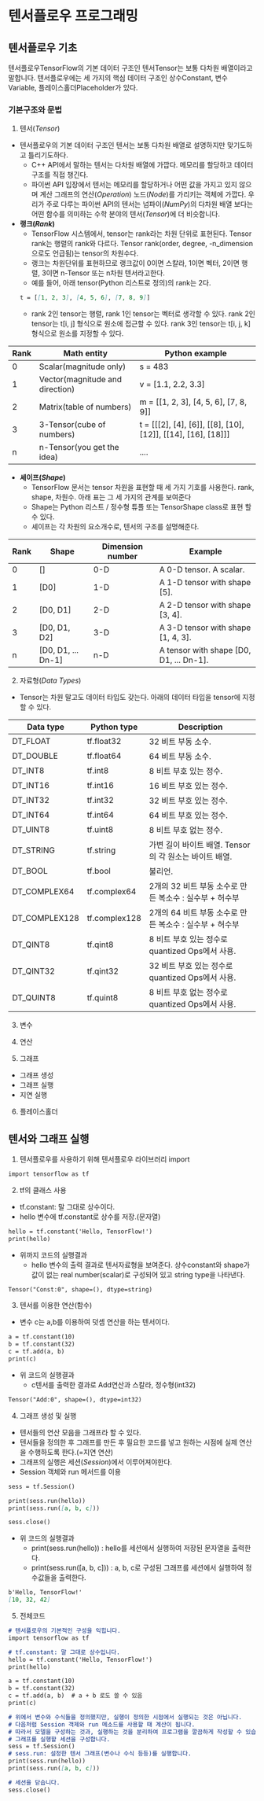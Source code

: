 # 텐서플로우 프로그래밍

## 텐서플로우 기초

텐서플로우TensorFlow의 기본 데이터 구조인 텐서Tensor는 보통 다차원 배열이라고 말합니다. 텐서플로우에는 세 가지의 핵심 데이터 구조인 상수Constant, 변수Variable, 플레이스홀더Placeholder가 있다.

### 기본구조와 문법

1. 텐서(_Tensor_)
- 텐서플로우의 기본 데이터 구조인 텐서는 보통 다차원 배열로 설명하지만 맞기도하고 틀리기도하다. 
    - C++ API에서 말하는 텐서는 다차원 배열에 가깝다. 메모리를 할당하고 데이터 구조를 직접 챙긴다.
    - 파이썬 API 입장에서 텐서는 메모리를 할당하거나 어떤 값을 가지고 있지 않으며 계산 그래프의 연산(_Operation_) 노드(_Node_)를 가리키는 객체에 가깝다. 우리가 주로 다루는 파이썬 API의 텐서는 넘파이(_NumPy_)의 다차원 배열 보다는 어떤 함수를 의미하는 수학 분야의 텐서(_Tensor_)에 더 비슷합니다.
- **랭크(_Rank_)**
    - TensorFlow 시스템에서, tensor는 rank라는 차원 단위로 표현된다. Tensor rank는 행렬의 rank와 다르다. Tensor rank(order, degree, -n_dimension 으로도 언급됨)는 tensor의 차원수다. 
    - 랭크는 차원단위를 표현하므로 랭크값이 0이면 스칼라, 1이면 벡터, 2이면 행렬, 3이면 n-Tensor 또는 n차원 텐서라고한다.
    - 예를 들어, 아래 tensor(Python 리스트로 정의)의 rank는 2다.
    ```markdown
    t = [[1, 2, 3], [4, 5, 6], [7, 8, 9]]
    ```
    - rank 2인 tensor는 행렬, rank 1인 tensor는 벡터로 생각할 수 있다. rank 2인 tensor는 t[i, j] 형식으로 원소에 접근할 수 있다. rank 3인 tensor는 t[i, j, k] 형식으로 원소를 지정할 수 있다.
    
|Rank|Math entity                     |Python example                                               |
|----|--------------------------------|-------------------------------------------------------------|
|0   |Scalar(magnitude only)          |s = 483                                                      |
|1   |Vector(magnitude and direction) |v = [1.1, 2.2, 3.3]                                          |
|2   |Matrix(table of numbers)        |m = [[1, 2, 3], [4, 5, 6], [7, 8, 9]]                        |
|3   |3-Tensor(cube of numbers)       |t = [[[2], [4], [6]], [[8], [10], [12]], [[14], [16], [18]]] |
|n   |n-Tensor(you get the idea)      |....
    
    
    
- **셰이프(_Shape_)**
    - TensorFlow 문서는 tensor 차원을 표현할 때 세 가지 기호를 사용한다. rank, shape, 차원수. 아래 표는 그 세 가지의 관계를 보여준다
    - Shape는 Python 리스트 / 정수형 튜플 또는 TensorShape class로 표현 할 수 있다.
    - 셰이프는 각 차원의 요소개수로, 텐서의 구조를 설명해준다.
    
|Rank |Shape              |Dimension number|Example                                 |
|-----|-------------------|----------------|----------------------------------------|
|0    |[]                 |0-D             |A 0-D tensor. A scalar.                 |
|1    |[D0]               |1-D             |A 1-D tensor with shape [5].            |
|2    |[D0, D1]           |2-D             |A 2-D tensor with shape [3, 4].         |
|3    |[D0, D1, D2]       |3-D             |A 3-D tensor with shape [1, 4, 3].      |
|n    |[D0, D1, ... Dn-1] |n-D             |A tensor with shape [D0, D1, ... Dn-1]. |


2. 자료형(_Data Types_)
- Tensor는 차원 말고도 데이터 타입도 갖는다. 아래의 데이터 타입을 tensor에 지정할 수 있다.

|Data type     |Python type   |Description                                |
|--------------|--------------|-------------------------------------------|
|DT_FLOAT      |tf.float32    |32 비트 부동 소수.                             |
|DT_DOUBLE     |tf.float64    |64 비트 부동 소수.                             |
|DT_INT8       |tf.int8       |8 비트 부호 있는 정수.                          |
|DT_INT16      |tf.int16      |16 비트 부호 있는 정수.                         |
|DT_INT32      |tf.int32      |32 비트 부호 있는 정수.                         |
|DT_INT64      |tf.int64      |64 비트 부호 있는 정수.                         |
|DT_UINT8      |tf.uint8      |8 비트 부호 없는 정수.                          |
|DT_STRING     |tf.string     |가변 길이 바이트 배열. Tensor의 각 원소는 바이트 배열. |
|DT_BOOL       |tf.bool       |불리언.                                      |
|DT_COMPLEX64  |tf.complex64  |2개의 32 비트 부동 소수로 만든 복소수 : 실수부 + 허수부 |
|DT_COMPLEX128 |tf.complex128 |2개의 64 비트 부동 소수로 만든 복소수 : 실수부 + 허수부 |
|DT_QINT8      |tf.qint8      |8 비트 부호 있는 정수로 quantized Ops에서 사용.     |
|DT_QINT32     |tf.qint32     |32 비트 부호 있는 정수로 quantized Ops에서 사용.    |
|DT_QUINT8     |tf.quint8     |8 비트 부호 없는 정수로 quantized Ops에서 사용.     |


3. 변수

4. 연산

5. 그래프
- 그래프 생성
- 그래프 실행
- 지연 실행

6. 플레이스홀더

## 텐서와 그래프 실행

1. 텐서플로우를 사용하기 위해 텐서플로우 라이브러리 import
```markdown
import tensorflow as tf
```

2. tf의 클래스 사용
- tf.constant: 말 그대로 상수이다.
- hello 변수에 tf.constant로 상수를 저장.(문자열)
```markdown
hello = tf.constant('Hello, TensorFlow!')
print(hello)
```

- 위까지 코드의 실행결과
    - hello 변수의 출력 결과로 텐서자료형을 보여준다. 상수constant와 shape가 값이 없는 real number(scalar)로 구성되어 있고 string type을 나타낸다.
```markdown
Tensor("Const:0", shape=(), dtype=string)
```


3. 텐서를 이용한 연산(함수)
- 변수 c는 a,b를 이용하여 덧셈 연산을 하는 텐서이다.
```markdown
a = tf.constant(10)
b = tf.constant(32)
c = tf.add(a, b)
print(c)
```

- 위 코드의 실행결과
    - c텐서를 출력한 결과로 Add연산과 스칼라, 정수형(int32)
```markdown
Tensor("Add:0", shape=(), dtype=int32)
```

4. 그래프 생성 및 실행
- 텐서들의 연산 모음을 그래프라 할 수 있다.
- 텐서들을 정의한 후 그래프를 만든 후 필요한 코드를 넣고 원하는 시점에 실제 연산을 수행하도록 한다.(=지연 연산)
- 그래프의 실행은 세션(_Session_)에서 이루어져야한다.
- Session 객체와 run 메서드를 이용
```markdown
sess = tf.Session()

print(sess.run(hello))
print(sess.run([a, b, c]))

sess.close()
```

- 위 코드의 실행결과
    - print(sess.run(hello)) : hello를 세션에서 실행하여 저장된 문자열을 출력한다.
    - print(sess.run([a, b, c])) : a, b, c로 구성된 그래프를 세션에서 실행하여 정수값들을 출력한다.
```markdown
b'Hello, TensorFlow!'
[10, 32, 42]
```

5. 전체코드
```markdown
# 텐서플로우의 기본적인 구성을 익힙니다.
import tensorflow as tf

# tf.constant: 말 그대로 상수입니다.
hello = tf.constant('Hello, TensorFlow!')
print(hello)

a = tf.constant(10)
b = tf.constant(32)
c = tf.add(a, b)  # a + b 로도 쓸 수 있음
print(c)

# 위에서 변수와 수식들을 정의했지만, 실행이 정의한 시점에서 실행되는 것은 아닙니다.
# 다음처럼 Session 객제와 run 메소드를 사용할 때 계산이 됩니다.
# 따라서 모델을 구성하는 것과, 실행하는 것을 분리하여 프로그램을 깔끔하게 작성할 수 있습니다.
# 그래프를 실행할 세션을 구성합니다.
sess = tf.Session()
# sess.run: 설정한 텐서 그래프(변수나 수식 등등)를 실행합니다.
print(sess.run(hello))
print(sess.run([a, b, c]))

# 세션을 닫습니다.
sess.close()
```
